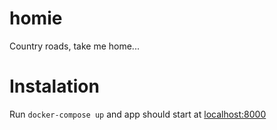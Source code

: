 # homie
Country roads, take me home...

# Instalation
Run `docker-compose up` and app should start at [localhost:8000](http://localhost:8000)
